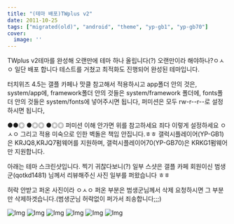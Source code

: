 ```yaml
---
title: "(테마 배포)TWplus v2"
date: 2011-10-25
tags: ["migrated(old)", "android", "theme", "yp-gb1", "yp-gb70"]
cover:
  image: ''
---
```

TWplus v2테마를 완성해 오랜만에 테마 하나 올립니다(?) 오랜만이라 해야하나?ㅇㅅㅇ
일단 배포 합니다 테스트를 거쳤고 최적화도 진행되어 완성된 테마입니다.

터치위즈 4.5는 갤플 카페나 맛클 참고해서 적용하시고 app폴더 안의 것은,
system/app에, framework폴더 안의 것들은 system/framework 폴더에,
fonts폴더 안의 것들은 system/fonts에 넣어주시면 됩니다,
퍼미션은 모두
rw-r--r--로 설정하시면 됩니다,

●●◎
●◎◎
●◎◎
퍼미션 이해 안가면 위를 참고하세요 죄다 이렇게 설정하세요 ㅇㅅㅇ
그리고 적용 미숙으로 인한 벽돌은 책임 안집니다.ㅎㅎ
갤럭시플레이어(YP-GB1)은 KRJQ8,KRJQ7펌웨어를 지원하며,
갤럭시플레이어70(YP-GB70)은 KRKG1펌웨어만 지원합니다.

아래는 테마 스크린샷입니다.
찍기 귀찮다보니(?)
일부 스샷은 갤플 카페 회원이신 범생군(qotkd1481) 님께서 리뷰해주신 사진 일부를
퍼왔습니다 ㅎㅎ

허락 안받고 퍼온 사진이라 ㅇㅅㅇ 퍼온 부분은 범생군님께서 삭제 요청하시면 그 부분만 삭제하겟습니다.(범생군님 허락없이 퍼가서 죄송합니다;;;)

![Img](https://sukso96100.github.io/blogimgs/lock1_qotkd1481.png)
![Img](https://sukso96100.github.io/blogimgs/myf2_qotkd1481.png)
![Img](https://sukso96100.github.io/blogimgs/SC20111025-180718.jpg)
![Img](https://sukso96100.github.io/blogimgs/SC20111025-180750.jpg)
![Img](https://sukso96100.github.io/blogimgs/SC20111025-180823.jpg)
![Img](https://sukso96100.github.io/blogimgs/snap20111018_002649_qotkd1481.png)